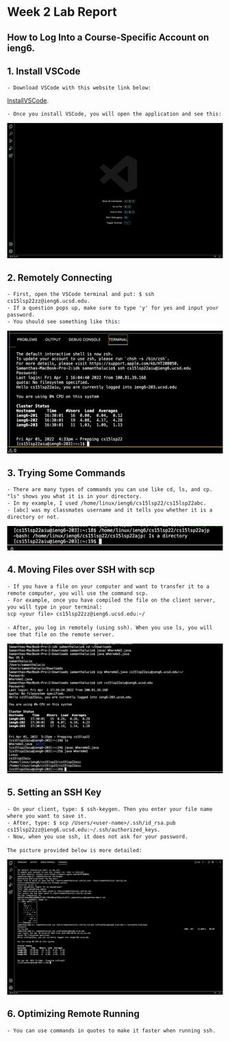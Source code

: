 # Week 2 Lab Report

## How to Log Into a Course-Specific Account on ieng6.

## 1. Install VSCode

    - Download VSCode with this website link below: 
[InstallVSCode](https://code.visualstudio.com/). 
   
    - Once you install VSCode, you will open the application and see this:

![Image](installingVscode.png)

## 2. Remotely Connecting

    - First, open the VSCode terminal and put: $ ssh cs15lsp22zz@ieng6.ucsd.edu. 
    - If a question pops up, make sure to type 'y' for yes and input your password. 
    - You should see something like this:

![Image](remotelyConnecting.png)

## 3. Trying Some Commands

    - There are many types of commands you can use like cd, ls, and cp. "ls" shows you what it is in your directory. 
    - In my example, I used /home/linux/ieng6/cs15lsp22/cs15lsp22abc. 
    - [abc] was my classmates username and it tells you whether it is a directory or not. 
    
![Image](tryingSomeCommands.png)

## 4. Moving Files over SSH with scp

    - If you have a file on your computer and want to transfer it to a remote computer, you will use the command scp. 
    - For example, once you have compiled the file on the client server, you will type in your terminal: 
    scp <your file> cs15lsp22zz@ieng6.ucsd.edu:~/

    - After, you log in remotely (using ssh). When you use ls, you will see that file on the remote server. 

![Image](movingFiles.png)

## 5. Setting an SSH Key

    - On your client, type: $ ssh-keygen. Then you enter your file name where you want to save it.
    - After, type: $ scp /Users/<user-name>/.ssh/id_rsa.pub cs15lsp22zz@ieng6.ucsd.edu:~/.ssh/authorized_keys.
    - Now, when you use ssh, it does not ask for your password.

    The picture provided below is more detailed:

![Image](keygen.png)   

## 6. Optimizing Remote Running
    - You can use commands in quotes to make it faster when running ssh.

